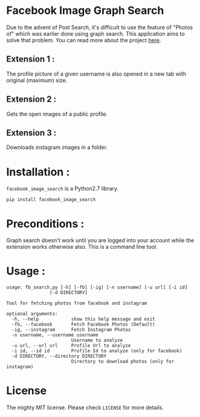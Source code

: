 Facebook Image Graph Search
===========================

Due to the advent of Post Search, it's difficult to use the feature of "Photos of" which was earlier done using 
graph search. This application aims to solve that problem. You can read more about the project [here](http://tusharmakkar08.github.io/Facebook_Graph_Search_Images/). 

Extension 1 :
-------------

The profile picture of a given username is also opened in a new tab with original (maximum) size. 

Extension 2 :
-------------

Gets the open images of a public profile. 

Extension 3 :
-------------

Downloads instagram images in a folder. 

#  Installation : 


`facebook_image_search` is a Python2.7 library. 

    pip install facebook_image_search


# Preconditions :


Graph search doesn't work until you are logged into your account while the extension works otherwise also. 
This is a command line tool. 

# Usage :


    usage: fb_search.py [-h] [-fb] [-ig] [-n username] [-u url] [-i id]
                    [-d DIRECTORY]

    Tool for fetching photos from facebook and instagram
    
    optional arguments:
      -h, --help            show this help message and exit
      -fb, --facebook       Fetch Facebook Photos (Default)
      -ig, --instagram      Fetch Instagram Photos
      -n username, --username username
                            Username to analyze
      -u url, --url url     Profile Url to analyze
      -i id, --id id        Profile Id to analyze (only for facebook)
      -d DIRECTORY, --directory DIRECTORY
                            Directory to download photos (only for instagram)



# License

The mighty MIT license. Please check `LICENSE` for more details.
